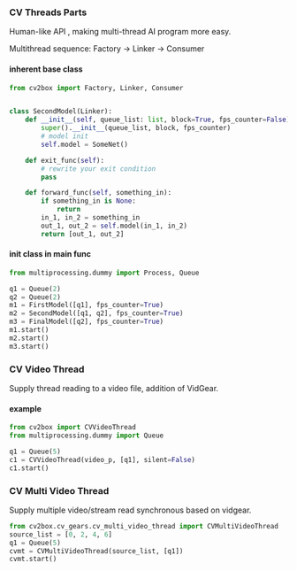 ### CV Threads Parts

Human-like API , making multi-thread AI program more easy.

Multithread sequence: Factory -> Linker -> Consumer

#### inherent base class

```python
from cv2box import Factory, Linker, Consumer


class SecondModel(Linker):
    def __init__(self, queue_list: list, block=True, fps_counter=False):
        super().__init__(queue_list, block, fps_counter)
        # model init
        self.model = SomeNet()

    def exit_func(self):
        # rewrite your exit condition
        pass

    def forward_func(self, something_in):
        if something_in is None:
            return
        in_1, in_2 = something_in
        out_1, out_2 = self.model(in_1, in_2)
        return [out_1, out_2]
```

#### init class in main func

```python
from multiprocessing.dummy import Process, Queue

q1 = Queue(2)
q2 = Queue(2)
m1 = FirstModel([q1], fps_counter=True)
m2 = SecondModel([q1, q2], fps_counter=True)
m3 = FinalModel([q2], fps_counter=True)
m1.start()
m2.start()
m3.start()
```

### CV Video Thread

Supply thread reading to a video file, addition of VidGear.

#### example

```python
from cv2box import CVVideoThread
from multiprocessing.dummy import Queue

q1 = Queue(5)
c1 = CVVideoThread(video_p, [q1], silent=False)
c1.start()
```

### CV Multi Video Thread

Supply multiple video/stream read synchronous based on vidgear.

```python
from cv2box.cv_gears.cv_multi_video_thread import CVMultiVideoThread
source_list = [0, 2, 4, 6]
q1 = Queue(5)
cvmt = CVMultiVideoThread(source_list, [q1])
cvmt.start()
```